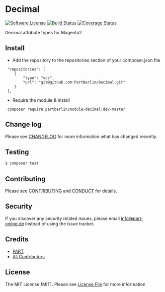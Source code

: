 # Decimal

[![Software License][ico-license]](LICENSE.md)
[![Build Status][ico-travis]][link-travis]
[![Coverage Status][ico-coverall]][link-coveralls]

Decimal attribute types for Magento2.

## Install

* Add the repository to the repositories section of your composer.json file
```
 "repositories": [
    {
        "type": "vcs",
        "url": "git@github.com:PartBerlin/Decimal.git"
    }
 ],
```
* Require the module & install
```
 composer require partberlin/module-decimal:dev-master
```

## Change log

Please see [CHANGELOG](CHANGELOG.md) for more information what has changed recently.

## Testing

``` bash
$ composer test
```

## Contributing

Please see [CONTRIBUTING](CONTRIBUTING.md) and [CONDUCT](CONDUCT.md) for details.

## Security

If you discover any security related issues, please email info@part-online.de instead of using the issue tracker.

## Credits

- [PART][link-author]
- [All Contributors][link-contributors]

## License

The MIT License (MIT). Please see [License File](LICENSE.md) for more information.

[ico-license]: https://img.shields.io/github/license/PartBerlin/Decimal.svg?style=flat-square
[ico-travis]: https://img.shields.io/travis/PartBerlin/Decimal/master.svg?style=flat-square
[ico-coverall]: https://img.shields.io/coveralls/PartBerlin/Decimal.svg?style=flat-square

[link-travis]: https://travis-ci.org/PartBerlin/Decimal
[link-coveralls]: https://coveralls.io/github/PartBerlin/Decimal
[link-author]: https://part.berlin/
[link-contributors]: ../../contributors
